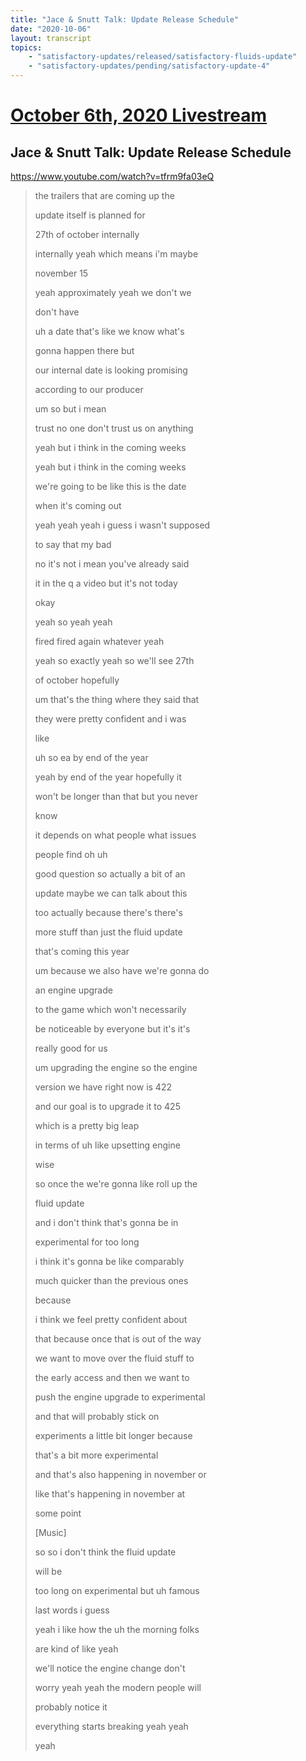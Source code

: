 ```yaml
---
title: "Jace & Snutt Talk: Update Release Schedule"
date: "2020-10-06"
layout: transcript
topics:
    - "satisfactory-updates/released/satisfactory-fluids-update"
    - "satisfactory-updates/pending/satisfactory-update-4"
---
```

# [October 6th, 2020 Livestream](../2020-10-06.md)
## Jace & Snutt Talk: Update Release Schedule
https://www.youtube.com/watch?v=tfrm9fa03eQ
> the trailers that are coming up the
> 
> update itself is planned for
> 
> 27th of october internally
> 
> internally yeah which means i'm maybe
> 
> november 15
> 
> yeah approximately yeah we don't we
> 
> don't have
> 
> uh a date that's like we know what's
> 
> gonna happen there but
> 
> our internal date is looking promising
> 
> according to our producer
> 
> um so but i mean
> 
> trust no one don't trust us on anything
> 
> yeah but i think in the coming weeks
> 
> yeah but i think in the coming weeks
> 
> we're going to be like this is the date
> 
> when it's coming out
> 
> yeah yeah yeah i guess i wasn't supposed
> 
> to say that my bad
> 
> no it's not i mean you've already said
> 
> it in the q a video but it's not today
> 
> okay
> 
> yeah so yeah yeah
> 
> fired fired again whatever yeah
> 
> yeah so exactly yeah so we'll see 27th
> 
> of october hopefully
> 
> um that's the thing where they said that
> 
> they were pretty confident and i was
> 
> like
> 
> uh so ea by end of the year
> 
> yeah by end of the year hopefully it
> 
> won't be longer than that but you never
> 
> know
> 
> it depends on what people what issues
> 
> people find oh uh
> 
> good question so actually a bit of an
> 
> update maybe we can talk about this
> 
> too actually because there's there's
> 
> more stuff than just the fluid update
> 
> that's coming this year
> 
> um because we also have we're gonna do
> 
> an engine upgrade
> 
> to the game which won't necessarily
> 
> be noticeable by everyone but it's it's
> 
> really good for us
> 
> um upgrading the engine so the engine
> 
> version we have right now is 422
> 
> and our goal is to upgrade it to 425
> 
> which is a pretty big leap
> 
> in terms of uh like upsetting engine
> 
> wise
> 
> so once the we're gonna like roll up the
> 
> fluid update
> 
> and i don't think that's gonna be in
> 
> experimental for too long
> 
> i think it's gonna be like comparably
> 
> much quicker than the previous ones
> 
> because
> 
> i think we feel pretty confident about
> 
> that because once that is out of the way
> 
> we want to move over the fluid stuff to
> 
> the early access and then we want to
> 
> push the engine upgrade to experimental
> 
> and that will probably stick on
> 
> experiments a little bit longer because
> 
> that's a bit more experimental
> 
> and that's also happening in november or
> 
> like that's happening in november at
> 
> some point
> 
> [Music]
> 
> so so i don't think the fluid update
> 
> will be
> 
> too long on experimental but uh famous
> 
> last words i guess
> 
> yeah i like how the uh the morning folks
> 
> are kind of like yeah
> 
> we'll notice the engine change don't
> 
> worry yeah yeah the modern people will
> 
> probably notice it
> 
> everything starts breaking yeah yeah
> 
> yeah
> 
